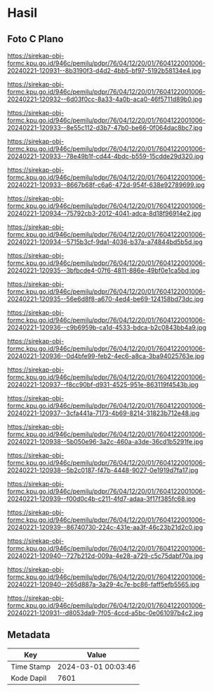 # Hasil

## Foto C Plano

https://sirekap-obj-formc.kpu.go.id/946c/pemilu/pdpr/76/04/12/20/01/7604122001006-20240221-120931--8b3190f3-d4d2-4bb5-bf97-5192b58134e4.jpg

https://sirekap-obj-formc.kpu.go.id/946c/pemilu/pdpr/76/04/12/20/01/7604122001006-20240221-120932--6d03f0cc-8a33-4a0b-aca0-46f5711d89b0.jpg

https://sirekap-obj-formc.kpu.go.id/946c/pemilu/pdpr/76/04/12/20/01/7604122001006-20240221-120933--8e55c112-d3b7-47b0-be66-0f064dac8bc7.jpg

https://sirekap-obj-formc.kpu.go.id/946c/pemilu/pdpr/76/04/12/20/01/7604122001006-20240221-120933--78e49b1f-cd44-4bdc-b559-15cdde29d320.jpg

https://sirekap-obj-formc.kpu.go.id/946c/pemilu/pdpr/76/04/12/20/01/7604122001006-20240221-120933--8667b68f-c6a6-472d-954f-638e92789699.jpg

https://sirekap-obj-formc.kpu.go.id/946c/pemilu/pdpr/76/04/12/20/01/7604122001006-20240221-120934--75792cb3-2012-4041-adca-8d18f96914e2.jpg

https://sirekap-obj-formc.kpu.go.id/946c/pemilu/pdpr/76/04/12/20/01/7604122001006-20240221-120934--5715b3cf-9da1-4036-b37a-a74844bd5b5d.jpg

https://sirekap-obj-formc.kpu.go.id/946c/pemilu/pdpr/76/04/12/20/01/7604122001006-20240221-120935--3bfbcde4-07f6-4811-886e-49bf0e1ca5bd.jpg

https://sirekap-obj-formc.kpu.go.id/946c/pemilu/pdpr/76/04/12/20/01/7604122001006-20240221-120935--56e6d8f8-a670-4ed4-be69-124158bd73dc.jpg

https://sirekap-obj-formc.kpu.go.id/946c/pemilu/pdpr/76/04/12/20/01/7604122001006-20240221-120936--c9b6959b-ca1d-4533-bdca-b2c0843bb4a9.jpg

https://sirekap-obj-formc.kpu.go.id/946c/pemilu/pdpr/76/04/12/20/01/7604122001006-20240221-120936--0d4bfe99-feb2-4ec6-a8ca-3ba94025763e.jpg

https://sirekap-obj-formc.kpu.go.id/946c/pemilu/pdpr/76/04/12/20/01/7604122001006-20240221-120937--f8cc90bf-d931-4525-951e-863119f4543b.jpg

https://sirekap-obj-formc.kpu.go.id/946c/pemilu/pdpr/76/04/12/20/01/7604122001006-20240221-120937--3cfa441a-7173-4b69-8214-31823b712e48.jpg

https://sirekap-obj-formc.kpu.go.id/946c/pemilu/pdpr/76/04/12/20/01/7604122001006-20240221-120938--5b050e96-3a2c-460a-a3de-36cd1b5291fe.jpg

https://sirekap-obj-formc.kpu.go.id/946c/pemilu/pdpr/76/04/12/20/01/7604122001006-20240221-120938--5b2c0187-f47b-4448-9027-0e1919d7fa17.jpg

https://sirekap-obj-formc.kpu.go.id/946c/pemilu/pdpr/76/04/12/20/01/7604122001006-20240221-120939--f00d0c4b-c211-4fd7-adaa-3f17f385fc68.jpg

https://sirekap-obj-formc.kpu.go.id/946c/pemilu/pdpr/76/04/12/20/01/7604122001006-20240221-120939--86740730-224c-431e-aa3f-46c23b21d2c0.jpg

https://sirekap-obj-formc.kpu.go.id/946c/pemilu/pdpr/76/04/12/20/01/7604122001006-20240221-120940--727b212d-009a-4e28-a729-c5c75dabf70a.jpg

https://sirekap-obj-formc.kpu.go.id/946c/pemilu/pdpr/76/04/12/20/01/7604122001006-20240221-120940--265d887a-3a29-4c7e-bc86-faff5efb5565.jpg

https://sirekap-obj-formc.kpu.go.id/946c/pemilu/pdpr/76/04/12/20/01/7604122001006-20240221-120931--d8053da9-7f05-4ccd-a5bc-0e061097b4c2.jpg


## Metadata

| Key        | Value               |
| ---------- | ------------------- |
| Time Stamp | 2024-03-01 00:03:46 |
| Kode Dapil | 7601                |



